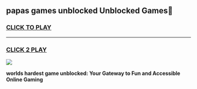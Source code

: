 
## papas games unblocked Unblocked Games👋
<h3>
<a href="https://premium.freeplayer.one?title=papas_games_unblocked&ref=16F">CLICK TO PLAY</a></h3>
<hr>

<h3>
<a href="https://premium.freeplayer.one?title=papas_games_unblocked&ref=16F">CLICK 2 PLAY</a>
  
</h3>

<a href="https://premium.freeplayer.one?title=papas_games_unblocked&ref=16F/"><img src="https://clearcache.store/games.png"></a>


**worlds hardest game unblocked: Your Gateway to Fun and Accessible Online Gaming**

